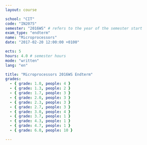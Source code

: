 ```yaml
---
layout: course

school: "CIT"
code: "IN2075"
semester: "2016WS" # refers to the year of the semester start
exam_type: "endterm"
name: "Microprocessors"
date: "2017-02-20 12:00:00 +0100"

ects: 5
hours: 4.0 # semester hours
mode: "written"
lang: "en"

title: "Microprocessors 2016WS Endterm"
grades:
  - { grade: 1.0, people: 4 }
  - { grade: 1.3, people: 2 }
  - { grade: 1.7, people: 3 }
  - { grade: 2.0, people: 3 }
  - { grade: 2.3, people: 3 }
  - { grade: 2.7, people: 3 }
  - { grade: 3.0, people: 4 }
  - { grade: 3.7, people: 1 }
  - { grade: 4.3, people: 1 }
  - { grade: 4.7, people: 1 }
  - { grade: 6.0, people: 10 }

---
```



